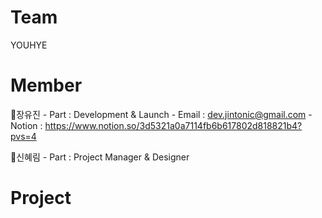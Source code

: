 # Team
YOUHYE

# Member
  📍장유진
    - Part : Development & Launch
    - Email : dev.jintonic@gmail.com
    - Notion : https://www.notion.so/3d5321a0a7114fb6b617802d818821b4?pvs=4

  📍신혜림
    - Part : Project Manager & Designer

# Project
  
